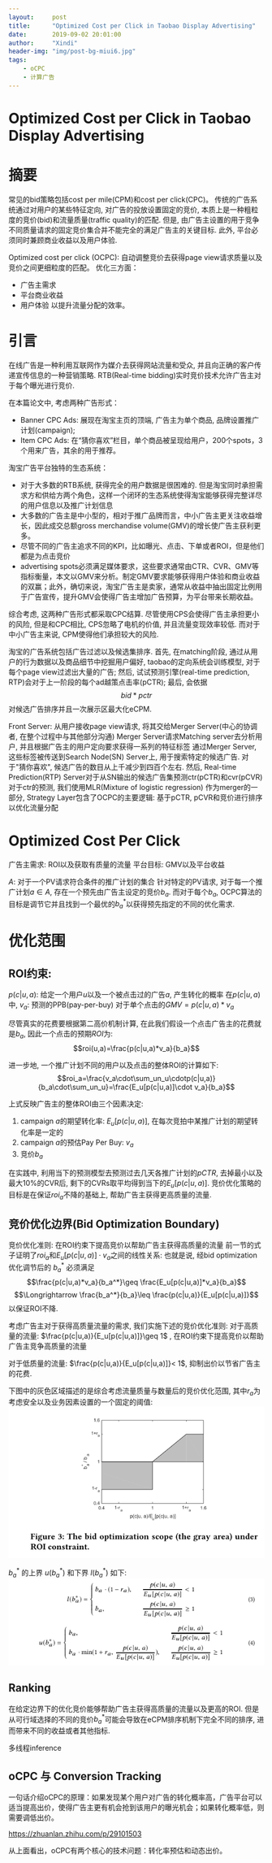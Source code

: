 ```yaml
---
layout:     post
title:      "Optimized Cost per Click in Taobao Display Advertising"
date:       2019-09-02 20:01:00
author:     "Xindi"
header-img: "img/post-bg-miui6.jpg"
tags:
    - oCPC
    - 计算广告
---
```




# Optimized Cost per Click in Taobao Display Advertising

# 摘要
常见的bid策略包括cost per mile(CPM)和cost per click(CPC)。
传统的广告系统通过对用户的某些特征定向, 对广告的投放设置固定的竞价, 本质上是一种粗粒度的竞价(bid)和流量质量(traffic quality)的匹配.
但是, 由广告主设置的用于竞争不同质量请求的固定竞价集合并不能完全的满足广告主的关键目标.
此外, 平台必须同时兼顾商业收益以及用户体验.

Optimized cost per click (OCPC): 自动调整竞价去获得page view请求质量以及竞价之间更细粒度的匹配。
优化三方面：
- 广告主需求
- 平台商业收益
- 用户体验
以提升流量分配的效率。

# 引言
在线广告是一种利用互联网作为媒介去获得网站流量和受众, 并且向正确的客户传递宣传信息的一种营销策略. RTB(Real-time bidding)实时竞价技术允许广告主对于每个曝光进行竞价.

在本篇论文中, 考虑两种广告形式：
- Banner CPC Ads: 展现在淘宝主页的顶端, 广告主为单个商品, 品牌设置推广计划(campaign);
- Item CPC Ads: 在“猜你喜欢”栏目，单个商品被呈现给用户，200个spots，3个用来广告，其余的用于推荐。

淘宝广告平台独特的生态系统：
- 对于大多数的RTB系统, 获得完全的用户数据是很困难的. 但是淘宝同时承担需求方和供给方两个角色，这样一个闭环的生态系统使得淘宝能够获得完整详尽的用户信息以及推广计划信息
- 大多数的广告主是中小型的，相对于推广品牌而言，中小广告主更关注收益增长，因此成交总额gross merchandise volume(GMV)的增长使广告主获利更多。
- 尽管不同的广告主追求不同的KPI，比如曝光、点击、下单或者ROI，但是他们都是为点击竞价
- advertising spots必须满足媒体要求，这些要求通常由CTR、CVR、GMV等指标衡量，本文以GMV来分析。制定GMV要求能够获得用户体验和商业收益的双赢；此外，确切来说，淘宝广告主是卖家，通常从收益中抽出固定比例用于广告宣传，提升GMV会使得广告主增加广告预算，为平台带来长期收益。


综合考虑, 这两种广告形式都采取CPC结算. 尽管使用CPS会使得广告主承担更小的风险, 但是和CPC相比, CPS忽略了电机的价值, 并且流量变现效率较低. 而对于中小广告主来说, CPM使得他们承担较大的风险.


淘宝的广告系统包括广告过滤以及候选集排序.
首先, 在matching阶段, 通过从用户的行为数据以及商品细节中挖掘用户偏好, taobao的定向系统会训练模型, 对于每个page view过滤出大量的广告;
然后, 试试预测引擎(real-time prediction, RTP)会对于上一阶段的每个ad越策点击率(pCTR);
最后, 会依据$$bid*pctr$$对候选广告排序并且一次展示区最大化eCPM.

Front Server: 从用户接收page view请求, 将其交给Merger Server(中心的协调者, 在整个过程中与其他部分沟通)
Merger Server请求Matching server去分析用户, 并且根据广告主的用户定向要求获得一系列的特征标签
通过Merger Server, 这些标签被传送到Search Node(SN) Server上, 用于搜索特定的候选广告.
对于"猜你喜欢", 候选广告的数目从上千减少到四百个左右.
然后, Real-time Prediction(RTP) Server对于从SN输出的候选广告集预测ctr(pCTR)和cvr(pCVR)
对于ctr的预测, 我们使用MLR(Mixture of logistic regression)
作为merger的一部分, Strategy Layer包含了OCPC的主要逻辑: 基于pCTR, pCVR和竞价进行排序以优化流量分配


# Optimized Cost Per Click
广告主需求: ROI以及获取有质量的流量
平台目标: GMV以及平台收益

$A$: 对于一个PV请求符合条件的推广计划的集合
针对特定的PV请求, 对于每一个推广计划$a\in A$, 存在一个预先由广告主设定的竞价$b_a$.
而对于每个$b_a$, OCPC算法的目标是调节它并且找到一个最优的$b_a^*$以获得预先指定的不同的优化需求.

# 优化范围
## ROI约束:

$p(c|u,a)$: 给定一个用户$u$以及一个被点击过的广告$a$, 产生转化的概率
在$p(c|u,a)$中,
$v_a$: 预测的PPB(pay-per-buy)
对于单个点击的$GMV=p(c|u,a)*v_a$

尽管真实的花费要根据第二高价机制计算, 在此我们假设一个点击广告主的花费就是$b_a$, 因此一个点击的预期$ROI$为:
$$roi(u,a)=\frac{p(c|u,a)*v_a}{b_a}$$

进一步地, 一个推广计划不同的用户以及点击的整体ROI的计算如下:
$$roi_a=\frac{v_a\cdot\sum_un_u\cdotp(c|u,a)}{b_a\cdot\sum_un_u}=\frac{E_u[p(c|u,a)]\cdot v_a}{b_a}$$

上式反映广告主的整体ROI由三个因素决定:
1. campaign $a$的期望转化率: $E_u[p(c|u,a)]$, 在每次竞拍中某推广计划的期望转化率是一定的
2. campaign $a$的预估Pay Per Buy: $v_a$
3. 竞价$b_a$

在实践中, 利用当下的预测模型去预测过去几天各推广计划的$pCTR$, 去掉最小以及最大10%的CVR后, 剩下的CVRs取平均得到当下的$E_u[p(c|u,a)]$.
竞价优化策略的目标是在保证$roi_a$不降的基础上, 帮助广告主获得更高质量的流量.


## 竞价优化边界(Bid Optimization Boundary)
竞价优化准则: 在ROI约束下提高竞价以帮助广告主获得高质量的流量
前一节的式子证明了$roi_a$和$E_u[p(c|u,a)]\cdot v_a$之间的线性关系:
也就是说, 经bid optimization优化调节后的 $b_a^*$ 必须满足
$$\frac{p(c|u,a)*v_a}{b_a^*}\geq \frac{E_u[p(c|u,a)]*v_a}{b_a}$$
$$\Longrightarrow \frac{b_a^*}{b_a}\leq \frac{p(c|u,a)}{E_u[p(c|u,a)]}$$
以保证ROI不降.

考虑广告主对于获得高质量流量的需求, 我们实施下述的竞价优化准则:
对于高质量的流量:
$\frac{p(c|u,a)}{E_u[p(c|u,a)]}\geq 1$ , 在ROI约束下提高竞价以帮助广告主竞争高质量的流量

对于低质量的流量:
$\frac{p(c|u,a)}{E_u[p(c|u,a)]}< 1$, 抑制出价以节省广告主的花费.

下图中的灰色区域描述的是综合考虑流量质量与数量后的竞价优化范围, 其中$r_a$为考虑安全以及业务因素设置的一个固定的阈值:
![](assets/markdown-img-paste-20191213163611213.png) 

 $b_a^*$ 的上界 $u(b_a^*)$ 和下界 $l(b_a^*)$ 如下:
![](assets/markdown-img-paste-20191213164643388.png)


## Ranking
在给定边界下的优化竞价能够帮助广告主获得高质量的流量以及更高的ROI. 但是从可行域选择的不同的竞价$b_a^*$可能会导致在eCPM排序机制下完全不同的排序, 进而带来不同的收益或者其他指标.


多线程inference






## oCPC 与 Conversion Tracking
一句话介绍oCPC的原理：如果发现某个用户对广告的转化概率高，广告平台可以适当提高出价，使得广告主更有机会抢到该用户的曝光机会；如果转化概率低，则需要调低出价。

https://zhuanlan.zhihu.com/p/29101503


从上面看出，oCPC有两个核心的技术问题：转化率预估和动态出价。
